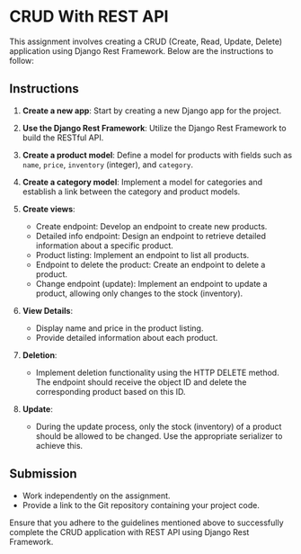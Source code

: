 # CRUD With REST API

This assignment involves creating a CRUD (Create, Read, Update, Delete) application using Django Rest Framework. Below are the instructions to follow:

## Instructions

1. **Create a new app**: Start by creating a new Django app for the project.

2. **Use the Django Rest Framework**: Utilize the Django Rest Framework to build the RESTful API.

3. **Create a product model**: Define a model for products with fields such as `name`, `price`, `inventory` (integer), and `category`.

4. **Create a category model**: Implement a model for categories and establish a link between the category and product models.

5. **Create views**:
   - Create endpoint: Develop an endpoint to create new products.
   - Detailed info endpoint: Design an endpoint to retrieve detailed information about a specific product.
   - Product listing: Implement an endpoint to list all products.
   - Endpoint to delete the product: Create an endpoint to delete a product.
   - Change endpoint (update): Implement an endpoint to update a product, allowing only changes to the stock (inventory).

6. **View Details**:
   - Display name and price in the product listing.
   - Provide detailed information about each product.

7. **Deletion**:
   - Implement deletion functionality using the HTTP DELETE method. The endpoint should receive the object ID and delete the corresponding product based on this ID.

8. **Update**:
   - During the update process, only the stock (inventory) of a product should be allowed to be changed. Use the appropriate serializer to achieve this.

## Submission

- Work independently on the assignment.
- Provide a link to the Git repository containing your project code.

Ensure that you adhere to the guidelines mentioned above to successfully complete the CRUD application with REST API using Django Rest Framework.
